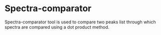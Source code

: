 # Spectra-comparator
Spectra-comparator tool is used to compare two peaks list through which spectra are compared using a dot product method.
